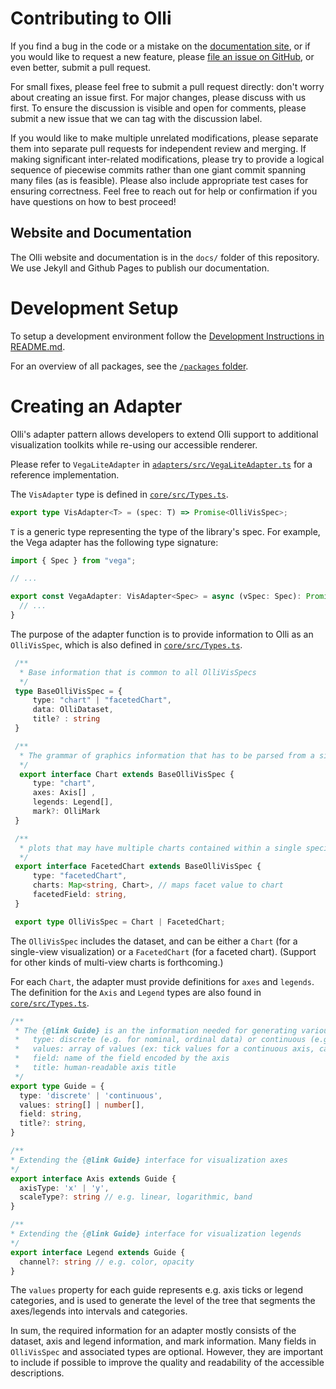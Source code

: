 # Contributing to Olli

If you find a bug in the code or a mistake on the [documentation site](https://mitvis.github.io/olli/), or if you would like to request a new feature, please [file an issue on GitHub](https://github.com/mitvis/olli/issues), or even better, submit a pull request.

For small fixes, please feel free to submit a pull request directly: don't worry about creating an issue first. For major changes, please discuss with us first. To ensure the discussion is visible and open for comments, please submit a new issue that we can tag with the discussion label.

If you would like to make multiple unrelated modifications, please separate them into separate pull requests for independent review and merging. If making significant inter-related modifications, please try to provide a logical sequence of piecewise commits rather than one giant commit spanning many files (as is feasible). Please also include appropriate test cases for ensuring correctness. Feel free to reach out for help or confirmation if you have questions on how to best proceed!

## Website and Documentation

The Olli website and documentation is in the `docs/` folder of this repository. We use Jekyll and Github Pages to publish our documentation.

# Development Setup

To setup a development environment follow the [Development Instructions in README.md](https://github.com/mitvis/olli/blob/main/README.md#development-instructions).

For an overview of all packages, see the [`/packages` folder](/packages).

# Creating an Adapter

Olli's adapter pattern allows developers to extend Olli support to additional visualization toolkits while re-using our accessible renderer.

Please refer to `VegaLiteAdapter` in [`adapters/src/VegaLiteAdapter.ts`](https://github.com/mitvis/olli/blob/main/packages/adapters/src/VegaLiteAdapter.ts) for a reference implementation.

The `VisAdapter` type is defined in [`core/src/Types.ts`](https://github.com/mitvis/olli/blob/main/packages/core/src/Types.ts).

```typescript
export type VisAdapter<T> = (spec: T) => Promise<OlliVisSpec>;
```

`T` is a generic type representing the type of the library's spec. For example, the Vega adapter has the following type signature:

```typescript
import { Spec } from "vega";

// ...

export const VegaAdapter: VisAdapter<Spec> = async (vSpec: Spec): Promise<OlliVisSpec> => {
  // ...
}
```

The purpose of the adapter function is to provide information to Olli as an `OlliVisSpec`, which is also defined in [`core/src/Types.ts`](https://github.com/mitvis/olli/blob/main/packages/core/src/Types.ts).

```typescript
 /**
  * Base information that is common to all OlliVisSpecs
  */
 type BaseOlliVisSpec = {
     type: "chart" | "facetedChart",
     data: OlliDataset,
     title? : string
 }

 /**
  * The grammar of graphics information that has to be parsed from a single view visualization.
  */
  export interface Chart extends BaseOlliVisSpec {
     type: "chart",
     axes: Axis[] ,
     legends: Legend[],
     mark?: OlliMark
 }

 /**
  * plots that may have multiple charts contained within a single specification
  */
 export interface FacetedChart extends BaseOlliVisSpec {
     type: "facetedChart",
     charts: Map<string, Chart>, // maps facet value to chart
     facetedField: string,
 }

 export type OlliVisSpec = Chart | FacetedChart;
 ```
 
 The `OlliVisSpec` includes the dataset, and can be either a `Chart` (for a single-view visualization) or a `FacetedChart` (for a faceted chart). (Support for other kinds of multi-view charts is forthcoming.)
 
For each `Chart`, the adapter must provide definitions for `axes` and `legends`. The definition for the `Axis` and `Legend` types are also found in [`core/src/Types.ts`](https://github.com/mitvis/olli/blob/main/packages/core/src/Types.ts).


```typescript
/**
 * The {@link Guide} is an the information needed for generating various nodes on the Accessibility Tree where
 *   type: discrete (e.g. for nominal, ordinal data) or continuous (e.g. for quantitative, temporal data)
 *   values: array of values (ex: tick values for a continuous axis, category names for a discrete axis)
 *   field: name of the field encoded by the axis
 *   title: human-readable axis title
 */
export type Guide = {
  type: 'discrete' | 'continuous',
  values: string[] | number[],
  field: string,
  title?: string,
}

/**
* Extending the {@link Guide} interface for visualization axes
*/
export interface Axis extends Guide {
  axisType: 'x' | 'y',
  scaleType?: string // e.g. linear, logarithmic, band
}

/**
* Extending the {@link Guide} interface for visualization legends
*/
export interface Legend extends Guide {
  channel?: string // e.g. color, opacity
}
```

The `values` property for each guide represents e.g. axis ticks or legend categories, and is used to generate the level of the tree that segments the axes/legends into intervals and categories.

In sum, the required information for an adapter mostly consists of the dataset, axis and legend information, and mark information. Many fields in `OlliVisSpec` and associated types are optional. However, they are important to include if possible to improve the quality and readability of the accessible descriptions.
